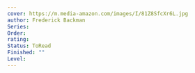 ```yaml
---
cover: https://m.media-amazon.com/images/I/81Z8SfcXr6L.jpg
author: Frederick Backman
Series: 
Order: 
rating: 
Status: ToRead
Finished: ""
Level:
---
```








